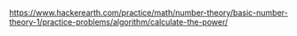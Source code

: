 https://www.hackerearth.com/practice/math/number-theory/basic-number-theory-1/practice-problems/algorithm/calculate-the-power/
